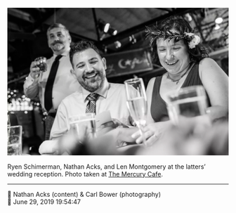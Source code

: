 ![Ryen Schimerman, Nathan Acks, and Len Montgomery](assets/a32da31e7880daedd6f7cf77a8f21a36.webp)

Ryen Schimerman, Nathan Acks, and Len Montgomery at the latters’ wedding reception. Photo taken at [The Mercury Cafe](http://mercurycafe.com/).

- - - -

<span aria-hidden="true">👥</span> Nathan Acks (content) & Carl Bower (photography)  
<span aria-hidden="true">📅</span> June 29, 2019 19:54:47
